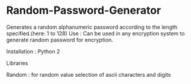 # Random-Password-Generator


Generates a random alphanumeric password according to the length specified.(here: 1 to 128)
Use : Can be used in any encryption system to generate random password for encryption.

Installation :
Python 2

Libraries

Random : for random value selection of ascii characters and digits


